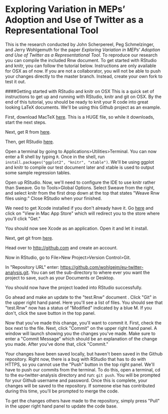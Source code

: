 Exploring Variation in MEPs’ Adoption and Use of Twitter as a Representational Tool
===================
This is the research conducted by John Scherpereel, Peg Schmelzinger, and Jerry Wohlgemuth for the paper *Exploring Variation in MEPs’ Adoption and Use of Twitter as a Representational Tool*. To reproduce our research you can compile the included Rnw document. To get started with RStudio and knitr, you can follow the tutorial below. Instructions are only available for OSX as of now. If you are not a collaborator, you will not be able to push your changes directly to the master branch. Instead, create your own fork to test it out.

####Getting started with RStudio and knitr on OSX
This is a quick set of instructions to get up and running with RStudio, knitr and git on OSX. By the end of this tutorial, you should be ready to knit your R code into great looking LaTeX documents. We'll be using this Github project as an example.

First, download MacTeX [here](http://mirror.ctan.org/systems/mac/mactex/MacTeX.pkg). This is a HUGE file, so while it downloads, start the next steps.

Next, get R from [here](http://cran.r-project.org/bin/macosx/R-3.1.2-snowleopard.pkg).

Then, get RStudio [here](http://download1.rstudio.org/RStudio-0.98.1091.dmg).

Open a terminal by going to Applications>Utilities>Terminal. You can now enter a R shell by typing `R`. Once in the shell, run `install.packages("ggplot2", "knitr", "xtable")`. We'll be using ggplot and knitr to compile our test document later and xtable is used to output some sample regression tables.

Open up RStudio. Now, we'll need to configure the IDE to use knitr rather than Sweave. Go to Tools>Global Options. Select Sweave from the right, and select knitr from the first drop down at the top that states "Weave Rnw files using:" Close RStudio when your finished.

We need to get Xcode installed if you don't already have it. Go [here](https://itunes.apple.com/us/app/xcode/id497799835?ls=1&mt=12) and click on "View in Mac App Store" which will redirect you to the store where you'll click "Get."

You should now see Xcode as an application. Open it and let it install.

Next, get git from [here](http://git-scm.com/download/mac).

Head over to http://github.com and create an account.

Now in RStudio, go to File>New Project>Version Control>Git.

In "Repository URL" enter: https://github.com/wohlgejm/eu-twitter-analysis.git. You can set the sub-directory to where ever you want the project to save, such as your Documents or Desktop.

You should now have the project loaded into RStudio successfully.

Go ahead and make an update to the "test.Rnw" document . Click "Git" in the upper right hand panel. Here you'll see a list of files. You should see that "test.Rnw" now has a status of "Modified" indicated by a blue M. If you don't, click the save button in the top panel.

Now that you've made this change, you'll want to commit it. First, check the box next to the file. Next, click "Commit" on the upper right hand panel. A window will launch showing you the changes you've made. Make sure to enter a "Commit Message" which should be an explanation of the change you made. After you've done that, click "Commit."

Your changes have been saved locally, but haven't been saved in the Github repository. Right now, there is a bug with RStudio that has to do with HTTPS, so you cannot use the "Push" button in the top right panel. We'll have to push our commits from the terminal. To do this, open a terminal, cd to the eu-twitter-analysis directory and run: `git push`. You will be prompted for your Github username and password. Once this is complete, your changes will be saved to the repository. If someone else has contributed during this time, you'll be prompted to merge the code. 

To get the changes others have made to the repository, simply press "Pull" in the upper right hand panel to update the code base. 